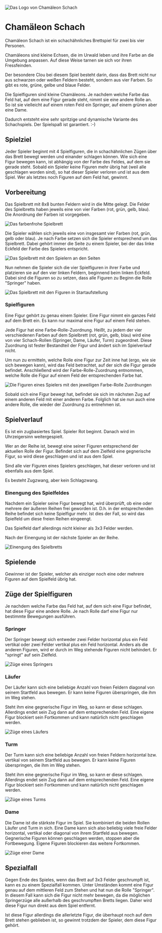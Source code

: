 ![Das Logo von Chamäleon Schach](img/logo-de.png)

# Chamäleon Schach

Chamäleon Schach ist ein schachähnliches Brettspiel für zwei bis vier Personen.

Chamäleons sind kleine Echsen, die im Urwald leben und ihre Farbe an die Umgebung anpassen. Auf diese Weise tarnen sie sich vor ihren Fressfeinden.

Der besondere Clou bei diesem Spiel besteht darin, dass das Brett nicht nur aus schwarzen oder weißen Feldern besteht, sondern aus vier Farben. So gibt es rote, grüne, gelbe und blaue Felder.

Die Spielfiguren sind kleine Chamäleons. Je nachdem welche Farbe das Feld hat, auf dem eine Figur gerade steht, nimmt sie eine andere Rolle an. So ist sie vielleicht auf einem roten Feld ein Springer, auf einem grünen aber eine Dame.

Dadurch entsteht eine sehr spritzige und dynamische Variante des Schachspiels. Der Spielspaß ist garantiert. :-)

## Spielziel

Jeder Spieler beginnt mit 4 Spielfiguren, die in schachähnlichen Zügen über das Brett bewegt werden und einander schlagen können. Wie sich eine Figur bewegen kann, ist abhängig von der Farbe des Feldes, auf dem sie gerade steht. Sobald ein Spieler keine Figuren mehr übrig hat (weil alle geschlagen worden sind), so hat dieser Spieler verloren und ist aus dem Spiel. Wer als letztes noch Figuren auf dem Feld hat, gewinnt.

## Vorbereitung

Das Spielbrett mit 8x8 bunten Feldern wird in die Mitte gelegt. Die Felder des Spielbretts haben jeweils eine von vier Farben (rot, grün, gelb, blau). Die Anordnung der Farben ist vorgegeben.

![Das farbenfrohe Spielbrett](img/board.png)

Die Spieler wählen sich jeweils eine von insgesamt vier Farben (rot, grün, gelb oder blau). Je nach Farbe setzen sich die Spieler entsprechend um das Spielbrett. Dabei gehört immer die Seite zu einem Spieler, bei der das linke Eckfeld der Farbe des Spielers entspricht.

![Das Spielbrett mit den Spielern an den Seiten](img/board-players.png)

Nun nehmen die Spieler sich die vier Spielfiguren in ihrer Farbe und platzieren sie auf den vier linken Feldern, beginnend beim linken Eckfeld. Dabei sind die Figuren so zu setzen, dass alle Figuren zu Beginn die Rolle "Springer" haben.

![Das Spielbrett mit den Figuren in Startaufstellung](img/board-start.png)

### Spielfiguren

Eine Figur gehört zu genau einem Spieler. Eine Figur nimmt ein ganzes Feld auf dem Brett ein. Es kann nur maximal eine Figur auf einem Feld stehen.

Jede Figur hat eine Farbe-Rolle-Zuordnung. Heißt, zu jedem der vier verschiedenen Farben auf dem Spielbrett (rot, grün, gelb, blau) wird eine von vier Schach-Rollen (Springer, Dame, Läufer, Turm) zugeordnet. Diese Zuordnung ist fester Bestandteil der Figur und ändert sich im Spielverlauf nicht.

Um nun zu ermitteln, welche Rolle eine Figur zur Zeit inne hat (ergo, wie sie sich bewegen kann), wird das Feld betrachtet, auf der sich die Figur gerade befindet. Anschließend wird der Farbe-Rolle-Zuordnung entnommen, welche Rolle die Figur auf einem Feld der entsprechenden Farbe hat.

![Die Figuren eines Spielers mit den jeweiligen Farbe-Rolle Zuordnungen](img/pawns-red.png)

Sobald sich eine Figur bewegt hat, befindet sie sich im nächsten Zug auf einem anderen Feld mit einer anderen Farbe. Folglich hat sie nun auch eine andere Rolle, die wieder der Zuordnung zu entnehmen ist.

## Spielverlauf

Es ist ein zugbasiertes Spiel. Spieler Rot beginnt. Danach wird im Uhrzeigersinn weitergespielt.

Wer an der Reihe ist, bewegt eine seiner Figuren entsprechend der aktuellen Rolle der Figur. Befindet sich auf dem Zielfeld eine gegnerische Figur, so wird diese geschlagen und ist aus dem Spiel.

Sind alle vier Figuren eines Spielers geschlagen, hat dieser verloren und ist ebenfalls aus dem Spiel.

Es besteht Zugzwang, aber kein Schlagzwang.

### Einengung des Spielfeldes

Nachdem ein Spieler seine Figur bewegt hat, wird überprüft, ob eine oder mehrere der äußeren Reihen frei geworden ist. D.h. in der entsprechenden Reihe befindet sich keine Spielfigur mehr. Ist dies der Fall, so wird das Spielfeld um diese freien Reihen eingeengt.

Das Spielfeld darf allerdings nicht kleiner als 3x3 Felder werden.

Nach der Einengung ist der nächste Spieler an der Reihe.

![Einengung des Spielbretts](img/shrinking.png)

## Spielende

Gewinner ist der Spieler, welcher als einziger noch eine oder mehrere Figuren auf dem Spielfeld übrig hat.

## Züge der Spielfiguren

Je nachdem welche Farbe das Feld hat, auf dem sich eine Figur befindet, hat diese Figur eine andere Rolle. Je nach Rolle darf eine Figur nur bestimmte Bewegungen ausführen.

### Springer

Der Springer bewegt sich entweder zwei Felder horizontal plus ein Feld vertikal oder zwei Felder vertikal plus ein Feld horizontal. Anders als die anderen Figuren, wird er durch im Weg stehende Figuren nicht behindert. Er "springt" auf sein Zielfeld.

![Züge eines Springers](img/moves-knight.png)

### Läufer

Der Läufer kann sich eine beliebige Anzahl von freien Feldern diagonal von seinem Startfeld aus bewegen. Er kann keine Figuren überspringen, die ihm im Weg stehen.

Steht ihm eine gegnerische Figur im Weg, so kann er diese schlagen. Allerdings endet sein Zug dann auf dem entsprechenden Feld. Eine eigene Figur blockiert sein Fortkommen und kann natürlich nicht geschlagen werden.

![Züge eines Läufers](img/moves-bishop.png)

### Turm

Der Turm kann sich eine beliebige Anzahl von freien Feldern horizontal bzw. vertikal von seinem Startfeld aus bewegen. Er kann keine Figuren überspringen, die ihm im Weg stehen.

Steht ihm eine gegnerische Figur im Weg, so kann er diese schlagen. Allerdings endet sein Zug dann auf dem entsprechenden Feld. Eine eigene Figur blockiert sein Fortkommen und kann natürlich nicht geschlagen werden.

![Züge eines Turms](img/moves-rook.png)

### Dame

Die Dame ist die stärkste Figur im Spiel. Sie kombiniert die beiden Rollen Läufer und Turm in sich. Eine Dame kann sich also beliebig viele freie Felder horizontal, vertikal oder diagonal von ihrem Startfeld aus bewegen. Gegnerische Figuren können geschlagen werden, stoppen aber die Fortbewegung. Eigene Figuren blockieren das weitere Fortkommen.

![Züge einer Dame](img/moves-queen.png)

## Spezialfall

Gegen Ende des Spieles, wenn das Brett auf 3x3 Felder geschrumpft ist, kann es zu einem Spezialfall kommen. Unter Umständen kommt eine Figur genau auf dem mittleren Feld zum Stehen und hat nun die Rolle "Springer". In diesem Fall kann sich die Figur nicht mehr bewegen, da die möglichen Springerzüge alle außerhalb des geschrumpften Bretts liegen. Daher wird diese Figur nun direkt aus dem Spiel entfernt.

Ist diese Figur allerdings die allerletzte Figur, die überhaupt noch auf dem Brett stehen geblieben ist, so gewinnt trotzdem der Spieler, dem diese Figur gehört.
